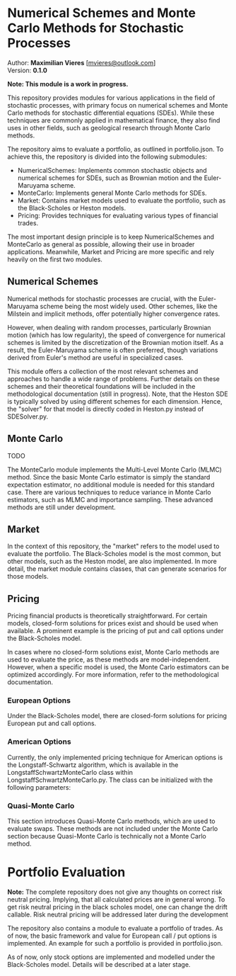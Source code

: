 # Numerical Schemes and Monte Carlo Methods for Stochastic Processes
Author: **Maximilian Vieres** [mvieres@outlook.com]\
Version: **0.1.0**

**Note: This module is a work in progress.**

This repository provides modules for various applications in the field of stochastic processes, with primary focus on numerical schemes and Monte Carlo methods for stochastic differential equations (SDEs). While these techniques are commonly applied in mathematical finance, they also find uses in other fields, such as geological research through Monte Carlo methods.

The repository aims to evaluate a portfolio, as outlined in portfolio.json. To achieve this, the repository is divided into the following submodules:

- NumericalSchemes: Implements common stochastic objects and numerical schemes for SDEs, such as Brownian motion and the Euler-Maruyama scheme.
- MonteCarlo: Implements general Monte Carlo methods for SDEs.
- Market: Contains market models used to evaluate the portfolio, such as the Black-Scholes or Heston models.
- Pricing: Provides techniques for evaluating various types of financial trades.

The most important design principle is to keep NumericalSchemes and MonteCarlo as general as possible, allowing their use in broader applications. Meanwhile, Market and Pricing are more specific and rely heavily on the first two modules.

## Numerical Schemes
Numerical methods for stochastic processes are crucial, with the Euler-Maruyama scheme being the most widely used. Other schemes, like the Milstein and implicit methods, offer potentially higher convergence rates.

However, when dealing with random processes, particularly Brownian motion (which has low regularity), the speed of convergence for numerical schemes is limited by the discretization of the Brownian motion itself. As a result, the Euler-Maruyama scheme is often preferred, though variations derived from Euler's method are useful in specialized cases.

This module offers a collection of the most relevant schemes and approaches to handle a wide range of problems. Further details on these schemes and their theoretical foundations will be included in the methodological documentation (still in progress).
Note, that the Heston SDE is typically solved by using different schemes for each dimension. Hence, the "solver" for that model is directly coded in Heston.py instead of SDESolver.py.

## Monte Carlo
TODO

The MonteCarlo module implements the Multi-Level Monte Carlo (MLMC) method. Since the basic Monte Carlo estimator is simply the standard expectation estimator, no additional module is needed for this standard case.
There are various techniques to reduce variance in Monte Carlo estimators, such as MLMC and importance sampling. These advanced methods are still under development.

## Market
In the context of this repository, the "market" refers to the model used to evaluate the portfolio. The Black-Scholes model is the most common, but other models, such as the Heston model, are also implemented.
In more detail, the market module contains classes, that can generate scenarios for those models.
## Pricing
Pricing financial products is theoretically straightforward. For certain models, closed-form solutions for prices exist and should be used when available. A prominent example is the pricing of put and call options under the Black-Scholes model.

In cases where no closed-form solutions exist, Monte Carlo methods are used to evaluate the price, as these methods are model-independent. However, when a specific model is used, the Monte Carlo estimators can be optimized accordingly. For more information, refer to the methodological documentation.

### European Options
Under the Black-Scholes model, there are closed-form solutions for pricing European put and call options.

### American Options
Currently, the only implemented pricing technique for American options is the Longstaff-Schwartz algorithm, which is available in the LongstaffSchwartzMonteCarlo class within LongstaffSchwartzMonteCarlo.py. The class can be initialized with the following parameters:

### Quasi-Monte Carlo
This section introduces Quasi-Monte Carlo methods, which are used to evaluate swaps. These methods are not included under the Monte Carlo section because Quasi-Monte Carlo is technically not a Monte Carlo method.

# Portfolio Evaluation

**Note:** The complete repository does not give any thoughts on correct risk neutral pricing. Implying, that all calculated prices are in general wrong. To get risk neutral pricing in the black scholes model, one can change the drift callable. Risk neutral pricing will be addressed later during the development

The repository also contains a module to evaluate a portfolio of trades. As of now, the basic framework and value for European call / put options is implemented.
An example for such a portfolio is provided in portfolio.json.

As of now, only stock options are implemented and modelled under the Black-Scholes model. Details will be described at a later stage.